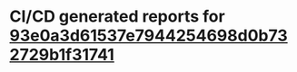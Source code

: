 # CI/CD generated reports for [93e0a3d61537e7944254698d0b732729b1f31741](https://github.com/hydephp/develop/commit/93e0a3d61537e7944254698d0b732729b1f31741)
